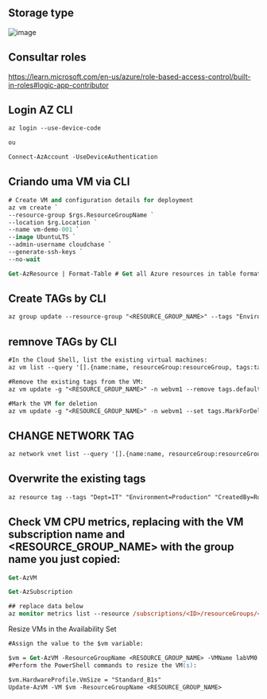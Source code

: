 ## Storage type
![image](https://github.com/rodrigo210686/azure/assets/59710101/e717fa6c-fda9-4d87-a4ed-8b7fce6401d7)


## Consultar roles
https://learn.microsoft.com/en-us/azure/role-based-access-control/built-in-roles#logic-app-contributor

## Login AZ CLI
```ps
az login --use-device-code

ou

Connect-AzAccount -UseDeviceAuthentication


```
## Criando uma VM via CLI
```ps
# Create VM and configuration details for deployment
az vm create `
--resource-group $rgs.ResourceGroupName `
--location $rg.Location `
--name vm-demo-001 `
--image UbuntuLTS `
--admin-username cloudchase `
--generate-ssh-keys `
--no-wait

Get-AzResource | Format-Table # Get all Azure resources in table format

```
## Create TAGs by CLI
```ps
az group update --resource-group "<RESOURCE_GROUP_NAME>" --tags "Environment=Production" "Dept=IT" "CreatedBy=<YourName>"

```
## remnove TAGs by CLI
```ps
#In the Cloud Shell, list the existing virtual machines:
az vm list --query '[].{name:name, resourceGroup:resourceGroup, tags:tags}' -o json

#Remove the existing tags from the VM:
az vm update -g "<RESOURCE_GROUP_NAME>" -n webvm1 --remove tags.defaultExperience

#Mark the VM for deletion
az vm update -g "<RESOURCE_GROUP_NAME>" -n webvm1 --set tags.MarkForDeletion=Yes

```
## CHANGE NETWORK TAG

```ps
az network vnet list --query '[].{name:name, resourceGroup:resourceGroup, tags:tags}' -o json

```
## Overwrite the existing tags
```ps
az resource tag --tags "Dept=IT" "Environment=Production" "CreatedBy=Rodrigo" --resource-group "395-f6789091-add-remove-and-update-tags-for-resou" -n "vnet1" --resource-type "Microsoft.Network/virtualNetworks"
```

## Check VM CPU metrics, replacing with the VM subscription name and <RESOURCE_GROUP_NAME> with the group name you just copied:


```ps
Get-AzVM

Get-AzSubscription

## replace data below
az monitor metrics list --resource /subscriptions/<ID>/resourceGroups/<RESOURCE_GROUP_NAME>/providers/Microsoft.Compute/virtualMachines/labVM0

```
Resize VMs in the Availability Set

```ps
#Assign the value to the $vm variable:

$vm = Get-AzVM -ResourceGroupName <RESOURCE_GROUP_NAME> -VMName labVM0
#Perform the PowerShell commands to resize the VM(s):

$vm.HardwareProfile.VmSize = "Standard_B1s"
Update-AzVM -VM $vm -ResourceGroupName <RESOURCE_GROUP_NAME>

```
```ps
```
```ps
```

